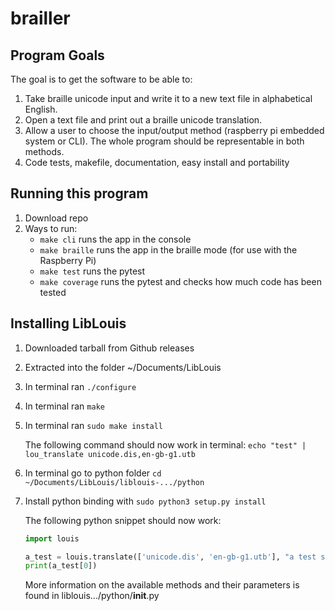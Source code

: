 # brailler

## Program Goals
 The goal is to get the software to be able to:
 1. Take braille unicode input and write it to a new text file in alphabetical English.
 2. Open a text file and print out a braille unicode translation.
 3. Allow a user to choose the input/output method (raspberry pi embedded system or CLI). The whole program should be representable in both methods.
 4. Code tests, makefile, documentation, easy install and portability

## Running this program
1. Download repo
2. Ways to run:
    - `make cli` runs the app in the console
    - `make braille` runs the app in the braille mode (for use with the Raspberry Pi)
    - `make test` runs the pytest
    - `make coverage` runs the pytest and checks how much code has been tested

## Installing LibLouis

1. Downloaded tarball from Github releases
2. Extracted into the folder ~/Documents/LibLouis
3. In terminal ran `./configure`
4. In terminal ran `make`
5. In terminal ran `sudo make install`

	The following command should now work in terminal:
	`echo "test" | lou_translate unicode.dis,en-gb-g1.utb`

6. In terminal go to python folder `cd ~/Documents/LibLouis/liblouis-.../python`
7. Install python binding with `sudo python3 setup.py install`

	The following python snippet should now work:

	```python
	import louis

	a_test = louis.translate(['unicode.dis', 'en-gb-g1.utb'], "a test string")
	print(a_test[0])
	```

	More information on the available methods and their parameters 
		is found in liblouis.../python/__init__.py
